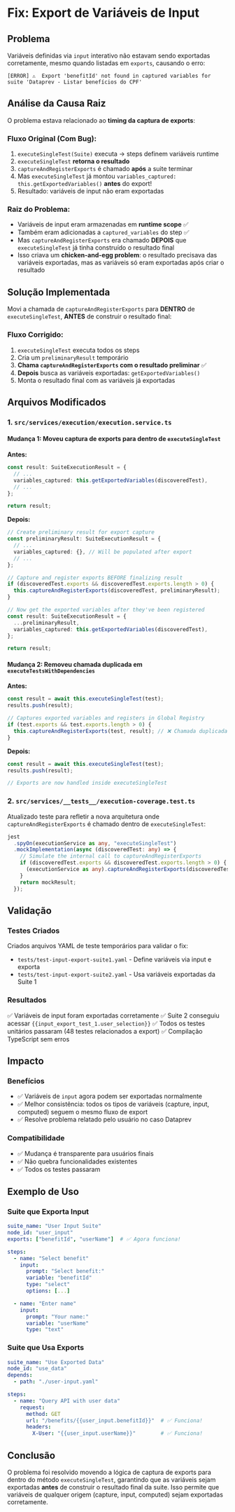 # Fix: Export de Variáveis de Input

## Problema

Variáveis definidas via `input` interativo não estavam sendo exportadas corretamente, mesmo quando listadas em `exports`, causando o erro:

```
[ERROR] ⚠️  Export 'benefitId' not found in captured variables for suite 'Dataprev - Listar benefícios do CPF'
```

## Análise da Causa Raiz

O problema estava relacionado ao **timing da captura de exports**:

### Fluxo Original (Com Bug):
1. `executeSingleTest(Suite)` executa → steps definem variáveis runtime
2. `executeSingleTest` **retorna o resultado**
3. `captureAndRegisterExports` é chamado **após** a suite terminar
4. Mas `executeSingleTest` já montou `variables_captured: this.getExportedVariables()` **antes** do export!
5. Resultado: variáveis de input não eram exportadas

### Raiz do Problema:
- Variáveis de input eram armazenadas em **runtime scope** ✅
- Também eram adicionadas a `captured_variables` do step ✅
- Mas `captureAndRegisterExports` era chamado **DEPOIS** que `executeSingleTest` já tinha construído o resultado final
- Isso criava um **chicken-and-egg problem**: o resultado precisava das variáveis exportadas, mas as variáveis só eram exportadas após criar o resultado

## Solução Implementada

Movi a chamada de `captureAndRegisterExports` para **DENTRO** de `executeSingleTest`, **ANTES** de construir o resultado final:

### Fluxo Corrigido:
1. `executeSingleTest` executa todos os steps
2. Cria um `preliminaryResult` temporário
3. **Chama `captureAndRegisterExports` com o resultado preliminar** ✅
4. **Depois** busca as variáveis exportadas: `getExportedVariables()`
5. Monta o resultado final com as variáveis já exportadas

## Arquivos Modificados

### 1. `src/services/execution/execution.service.ts`

#### Mudança 1: Moveu captura de exports para dentro de `executeSingleTest`

**Antes:**
```typescript
const result: SuiteExecutionResult = {
  // ...
  variables_captured: this.getExportedVariables(discoveredTest),
  // ...
};

return result;
```

**Depois:**
```typescript
// Create preliminary result for export capture
const preliminaryResult: SuiteExecutionResult = {
  // ...
  variables_captured: {}, // Will be populated after export
  // ...
};

// Capture and register exports BEFORE finalizing result
if (discoveredTest.exports && discoveredTest.exports.length > 0) {
  this.captureAndRegisterExports(discoveredTest, preliminaryResult);
}

// Now get the exported variables after they've been registered
const result: SuiteExecutionResult = {
  ...preliminaryResult,
  variables_captured: this.getExportedVariables(discoveredTest),
};

return result;
```

#### Mudança 2: Removeu chamada duplicada em `executeTestsWithDependencies`

**Antes:**
```typescript
const result = await this.executeSingleTest(test);
results.push(result);

// Captures exported variables and registers in Global Registry
if (test.exports && test.exports.length > 0) {
  this.captureAndRegisterExports(test, result); // ❌ Chamada duplicada
}
```

**Depois:**
```typescript
const result = await this.executeSingleTest(test);
results.push(result);

// Exports are now handled inside executeSingleTest
```

### 2. `src/services/__tests__/execution-coverage.test.ts`

Atualizado teste para refletir a nova arquitetura onde `captureAndRegisterExports` é chamado dentro de `executeSingleTest`:

```typescript
jest
  .spyOn(executionService as any, "executeSingleTest")
  .mockImplementation(async (discoveredTest: any) => {
    // Simulate the internal call to captureAndRegisterExports
    if (discoveredTest.exports && discoveredTest.exports.length > 0) {
      (executionService as any).captureAndRegisterExports(discoveredTest, mockResult);
    }
    return mockResult;
  });
```

## Validação

### Testes Criados
Criados arquivos YAML de teste temporários para validar o fix:
- `tests/test-input-export-suite1.yaml` - Define variáveis via input e exporta
- `tests/test-input-export-suite2.yaml` - Usa variáveis exportadas da Suite 1

### Resultados
✅ Variáveis de input foram exportadas corretamente
✅ Suite 2 conseguiu acessar `{{input_export_test_1.user_selection}}`
✅ Todos os testes unitários passaram (48 testes relacionados a export)
✅ Compilação TypeScript sem erros

## Impacto

### Benefícios
- ✅ Variáveis de `input` agora podem ser exportadas normalmente
- ✅ Melhor consistência: todos os tipos de variáveis (capture, input, computed) seguem o mesmo fluxo de export
- ✅ Resolve problema relatado pelo usuário no caso Dataprev

### Compatibilidade
- ✅ Mudança é transparente para usuários finais
- ✅ Não quebra funcionalidades existentes
- ✅ Todos os testes passaram

## Exemplo de Uso

### Suite que Exporta Input
```yaml
suite_name: "User Input Suite"
node_id: "user_input"
exports: ["benefitId", "userName"]  # ✅ Agora funciona!

steps:
  - name: "Select benefit"
    input:
      prompt: "Select benefit:"
      variable: "benefitId"
      type: "select"
      options: [...]

  - name: "Enter name"
    input:
      prompt: "Your name:"
      variable: "userName"
      type: "text"
```

### Suite que Usa Exports
```yaml
suite_name: "Use Exported Data"
node_id: "use_data"
depends:
  - path: "./user-input.yaml"

steps:
  - name: "Query API with user data"
    request:
      method: GET
      url: "/benefits/{{user_input.benefitId}}"  # ✅ Funciona!
      headers:
        X-User: "{{user_input.userName}}"        # ✅ Funciona!
```

## Conclusão

O problema foi resolvido movendo a lógica de captura de exports para dentro do método `executeSingleTest`, garantindo que as variáveis sejam exportadas **antes** de construir o resultado final da suite. Isso permite que variáveis de qualquer origem (capture, input, computed) sejam exportadas corretamente.
